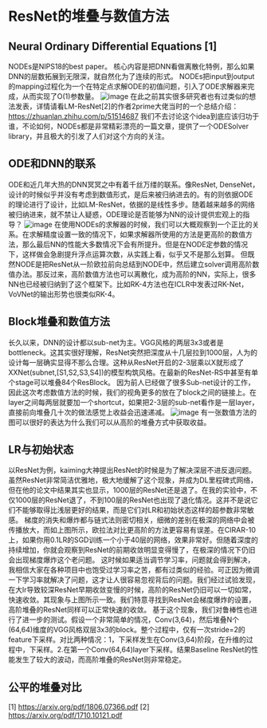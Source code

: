 # ResNet的堆叠与数值方法

## Neural Ordinary Differential Equations [1]
NODEs是NIPS18的best paper。 核心内容是把DNN看做离散化特例，那么如果DNN的层数拓展到无限深，就自然化为了连续的形式。
NODEs把input到output的mapping过程化为一个在特定点求解ODE的初值问题，引入了ODE求解器来完成，从而实现了O(1)参数量。
![image](https://user-images.githubusercontent.com/15451867/114329774-31940900-9b7b-11eb-9e0e-21f91e8d872a.png)
在此之前其实很多研究者也有过类似的想法发表，详情请看LM-ResNet[2]的作者2prime大佬当时的一个总结介绍：https://zhuanlan.zhihu.com/p/51514687
我们不去讨论这个idea到底应该归功于谁，不论如何，NODEs都是非常精彩漂亮的一篇文章，提供了一个ODESolver library，并且极大的引发了人们对这个方向的关注。

## ODE和DNN的联系
ODE和近几年大热的DNN冥冥之中有着千丝万缕的联系。像ResNet, DenseNet，设计的时候似乎并没有考虑到数值形式，是后来被归纳进去的。有的则依据ODE的理论进行了设计，比如LM-ResNet，依据的是线性多步。随着越来越多的网络被归纳进来，就不禁让人疑惑，ODE理论是否能够为NN的设计提供宏观上的指导？
![image](https://user-images.githubusercontent.com/15451867/114330535-e24ed800-9b7c-11eb-91f7-8feca3fb2b8b.png)
在使用NODEs的求解器的时候，我们可以大概观察到一个正比的关系。在求解精度设置一致的情况下，如果求解器所使用的方法是更高阶的数值方法，那么最后NN的性能大多数情况下会有所提升。但是在NODE定参数的情况下，这样做会急剧提升浮点运算次数，从实践上看，似乎又不是那么划算。
但既然NODE是把ResNet从一阶欧拉前向总结到NODE中，然后建立solver调用高阶数值办法。那反过来，高阶数值方法也可以离散化，成为高阶的NN，实际上，很多NN也已经被归纳到了这个框架下。比如RK-4方法也在ICLR中发表过RK-Net，VoVNet的输出形势也很类似RK-4。

## Block堆叠和数值方法
长久以来，DNN的设计都以sub-net为主。VGG风格的两层3x3或者是bottleneck。这其实很好理解，ResNet突然把深度从十几层拉到1000层，人为的设计每一层确实显得不那么合理。这种从ResNet开启的2-3层乘以X就形成了XXNet(subnet,[S1,S2,S3,S4])的模型构筑风格。在最新的ResNet-RS中甚至有单个stage可以堆叠84个ResBlock。
因为前人已经做了很多Sub-net设计的工作，因此这次考虑数值方法的时候，我们的视角更多的放在了block之间的链接上。在layer之间每两层就要加一个shortcut，如果把2-3层的sub-net看作是一层layer，直接前向堆叠几十次的做法感觉上收益会迅速递减。
![image](https://user-images.githubusercontent.com/15451867/114331966-25f71100-9b80-11eb-9b5d-bf470a3fc51d.png)
有一张数值方法的图可以很好的表达为什么我们可以从高阶的堆叠方式中获取收益。

## LR与初始状态
以ResNet为例，kaiming大神提出ResNet的时候是为了解决深层不进反退问题。虽然ResNet非常简洁优雅地，极大地缓解了这个现象，并成为DL里程碑式网络，但在他的论文中结果其实也显示，1000层的ResNet还是退了。在我的实验中，不仅1000层的ResNet退了，不到100层的ResNet也出现了退化情况。这并不是说它们不能够取得比浅层更好的结果，而是它们对LR和初始状态这样的超参数非常敏感。
梯度的消失和爆炸都与链式法则密切相关，细微的差别在极深的网络中会被传播放大，而如上图所示，欧拉法对比更高阶的方法更容易有误差。在CIRAR-10上，如果你用0.1LR的SGD训练一个小于40层的网络，效果非常好。但随着深度的持续增加，你就会观察到ResNet的前期收敛明显变得慢了，在极深的情况下仍旧会出现梯度爆炸这个老问题。
这时候如果适当调节学习率，问题就会得到解决，我相信大家在各种项目中也饱受过学习率之苦，都有过类似的经验。可正因为微调一下学习率就解决了问题，这才让人很容易忽视背后的问题。我们经过试验发现，在大lr导致较深ResNet早期收敛变慢的时候，高阶的ResNet仍旧可以一切如常，快速收敛。其现象与上图所示一致。我们特意寻找到ResNet会梯度爆炸的设置，高阶堆叠的ResNet同样可以正常快速的收敛。
基于这个现象，我们对鲁棒性也进行了进一步的测试。假设一个非常简单的情况，Conv(3,64)，然后堆叠N个(64,64)维度的VGG风格双层3x3的block。整个过程中，仅有一次stride=2的feature下采样。对比两种情况：1，下采样发生在Conv(3,64)阶段，在升维的过程中，下采样。2.在第一个Conv(64,64)layer下采样。结果Baseline ResNet的性能发生了较大的波动，而高阶堆叠的ResNet则非常稳定。

## 公平的堆叠对比




[1] https://arxiv.org/pdf/1806.07366.pdf
[2] https://arxiv.org/pdf/1710.10121.pdf
